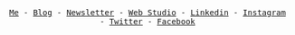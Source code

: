 <p align="center">
  <samp>
    <a href="https://krishnasahu.in/">Me</a> -
    <a href="https://dvlpr.wtf/">Blog</a> -
    <a href="https://dvlpr.wtf/newsletter">Newsletter</a> -
    <a href="https://dvlpr.in/">Web Studio</a> - 
    <a href="https://linkedin.com/in/reactjsdev/">Linkedin</a> -
    <a href="https://instagram.com/dvlprkrishna/">Instagram</a> -
    <a href="https://twitter.com/dvlprkrishna">Twitter</a> -
    <a href="https://facebook.com/dvlprkrishna/">Facebook</a> 
  </samp>
</p>
